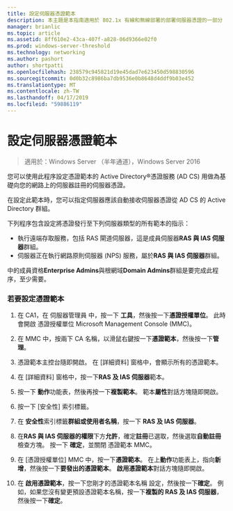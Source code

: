 ```yaml
---
title: 設定伺服器憑證範本
description: 本主題是本指南適用於 802.1x 有線和無線部署的部署伺服器憑證的一部分
manager: brianlic
ms.topic: article
ms.assetid: 8ff610e2-43ca-407f-a828-06d9366e02f0
ms.prod: windows-server-threshold
ms.technology: networking
ms.author: pashort
author: shortpatti
ms.openlocfilehash: 238579c945821d19e45dad7e623450d598830596
ms.sourcegitcommit: 0d0b32c8986ba7db9536e0b8648d4ddf9b03e452
ms.translationtype: MT
ms.contentlocale: zh-TW
ms.lasthandoff: 04/17/2019
ms.locfileid: "59886119"
---
```

# <a name="configure-the-server-certificate-template"></a>設定伺服器憑證範本

>適用於：Windows Server （半年通道），Windows Server 2016

您可以使用此程序設定憑證範本的 Active Directory&reg;憑證服務 (AD CS) 用做為基礎向您的網路上的伺服器註冊的伺服器憑證。  
  
在設定此範本時，您可以指定伺服器應該自動接收伺服器憑證從 AD CS 的 Active Directory 群組。   
  
下列程序包含設定將憑證發行至下列伺服器類型的所有範本的指示：  
  
- 執行遠端存取服務，包括 RAS 閘道伺服器，這是成員伺服器**RAS 與 IAS 伺服器**群組。  
- 伺服器正在執行網路原則伺服器 (NPS) 服務，屬於**RAS 與 IAS 伺服器**群組。  
  
中的成員資格**Enterprise Admins**與根網域**Domain Admins**群組是要完成此程序，至少需要。  
  
### <a name="to-configure-the-certificate-template"></a>若要設定憑證範本  
  
1.  在 CA1，在 伺服器管理員 中，按一下 **工具**，然後按一下**憑證授權單位**。 此時會開啟 憑證授權單位 Microsoft Management Console (MMC)。  
  
2.  在 MMC 中，按兩下 CA 名稱，以滑鼠右鍵按一下**憑證範本**，然後按一下**管理**。  
  
3.  憑證範本主控台隨即開啟。 在 [詳細資料] 窗格中，會顯示所有的憑證範本。  
  
4.  在 [詳細資料] 窗格中，按一下**RAS 及 IAS 伺服器**範本。  
  
5.  按一下 **動作**功能表，然後再按一下**複製範本**。 範本**屬性**對話方塊隨即開啟。  
  
6.  按一下 [安全性] 索引標籤。   
  
7.  在 **安全性**索引標籤**群組或使用者名稱**，按一下  **RAS 及 IAS 伺服器**。  
  
8.  在**RAS 與 IAS 伺服器的權限**下方**允許**，確定**註冊**已選取，然後選取**自動註冊**檢查方塊。 按一下 **確定**，並關閉 憑證範本 MMC。  
  
9.  在 [憑證授權單位] MMC 中，按一下**憑證範本**。 在上**動作**功能表上，指向**新增**，然後按一下**要發出的憑證範本**。 **啟用憑證範本**對話方塊隨即開啟。  
  
10. 在 **啟用憑證範本**，按一下您剛才的憑證範本名稱 設定，然後按一下**確定**。 例如，如果您沒有變更預設憑證範本名稱，按一下**複製的 RAS 及 IAS 伺服器**，然後按一下**確定**。  
  


